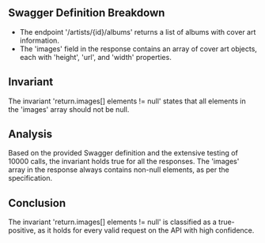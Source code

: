 ## Swagger Definition Breakdown
- The endpoint '/artists/{id}/albums' returns a list of albums with cover art information.
- The 'images' field in the response contains an array of cover art objects, each with 'height', 'url', and 'width' properties.

## Invariant
The invariant 'return.images[] elements != null' states that all elements in the 'images' array should not be null.

## Analysis
Based on the provided Swagger definition and the extensive testing of 10000 calls, the invariant holds true for all the responses. The 'images' array in the response always contains non-null elements, as per the specification.

## Conclusion
The invariant 'return.images[] elements != null' is classified as a true-positive, as it holds for every valid request on the API with high confidence.
